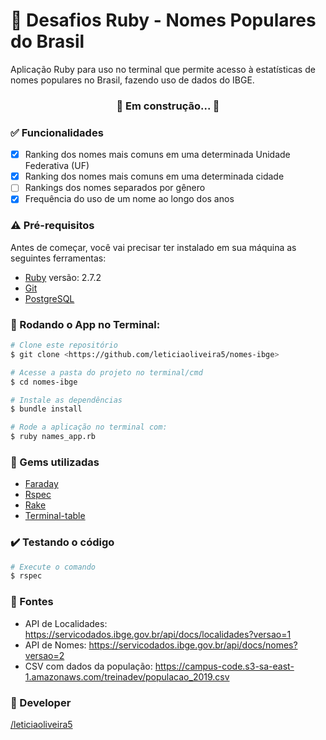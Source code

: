 # :memo: Desafios Ruby - Nomes Populares do Brasil
Aplicação Ruby para uso no terminal que permite acesso à estatísticas de nomes populares no Brasil, fazendo uso de dados do IBGE.

<h3 align="center"> 
	🚧  Em construção...  🚧
</h3>

### :white_check_mark: Funcionalidades

- [x] Ranking dos nomes mais comuns em uma determinada Unidade Federativa (UF)
- [x] Ranking dos nomes mais comuns em uma determinada cidade
- [ ] Rankings dos nomes separados por gênero
- [x] Frequência do uso de um nome ao longo dos anos

### :warning: Pré-requisitos

Antes de começar, você vai precisar ter instalado em sua máquina as seguintes ferramentas: 

- [Ruby](https://www.ruby-lang.org/pt/documentation/installation/) versão: 2.7.2
- [Git](https://git-scm.com) 
- [PostgreSQL](https://www.postgresql.org/)

### 🎲 Rodando o App no Terminal:

```bash
# Clone este repositório
$ git clone <https://github.com/leticiaoliveira5/nomes-ibge>

# Acesse a pasta do projeto no terminal/cmd
$ cd nomes-ibge

# Instale as dependências
$ bundle install

# Rode a aplicação no terminal com:
$ ruby names_app.rb

```

### :gem: Gems utilizadas

- [Faraday](https://rubygems.org/gems/faraday?locale=pt-BR)
- [Rspec](https://rubygems.org/gems/rspec?locale=pt-BR)
- [Rake](https://rubygems.org/gems/rake?locale=pt-BR)
- [Terminal-table](https://rubygems.org/gems/terminal-table/)

### :heavy_check_mark: Testando o código
```bash
# Execute o comando
$ rspec
```
### :satellite: Fontes

- API de Localidades: https://servicodados.ibge.gov.br/api/docs/localidades?versao=1
- API de Nomes: https://servicodados.ibge.gov.br/api/docs/nomes?versao=2
- CSV com dados da população: https://campus-code.s3-sa-east-1.amazonaws.com/treinadev/populacao_2019.csv

### :tada: Developer

[/leticiaoliveira5](https://github.com/leticiaoliveira5)